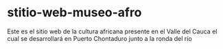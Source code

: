 # stitio-web-museo-afro
Este es el sitio web de la cultura africana presente en el Valle del Cauca el cual se desarrollará en Puerto Chontaduro junto a la ronda del río
